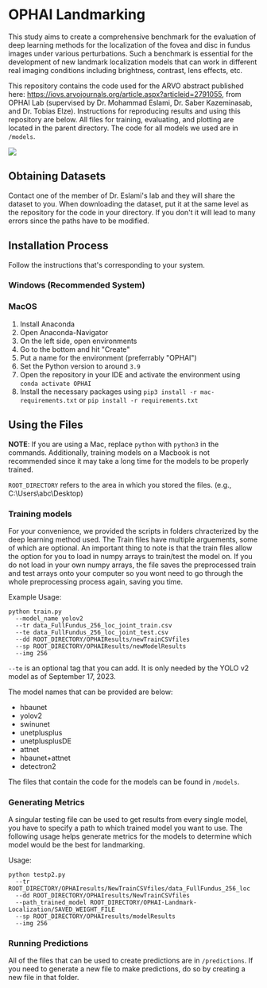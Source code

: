 # OPHAI Landmarking

This study aims to create a comprehensive benchmark for the evaluation of deep learning methods for the localization of the fovea and disc in fundus images under various perturbations. Such a benchmark is essential for the development of new landmark localization models that can work in different real imaging conditions including brightness, contrast, lens effects, etc.

This repository contains the code used for the ARVO abstract published here: https://iovs.arvojournals.org/article.aspx?articleid=2791055, from OPHAI Lab (supervised by Dr. Mohammad Eslami, Dr. Saber Kazeminasab, and Dr. Tobias Elze). Instructions for reproducing results and using this repository are below. All files for training, evaluating, and plotting are located in the parent directory. The code for all models we used are in `/models`.

![](Perturbation.png)

## Obtaining Datasets

Contact one of the member of Dr. Eslami's lab and they will share the dataset to you. When downloading the dataset, put it at the same level as the repository for the code in your directory. If you don't it will lead to many errors since the paths have to be modified.

## Installation Process

Follow the instructions that's corresponding to your system.

### Windows (Recommended System)

### MacOS

1. Install Anaconda
2. Open Anaconda-Navigator
3. On the left side, open environments
4. Go to the bottom and hit "Create"
5. Put a name for the environment (preferrably "OPHAI")
6. Set the Python version to around `3.9`
7. Open the repository in your IDE and activate the environment using `conda activate OPHAI`
8. Install the necessary packages using `pip3 install -r mac-requirements.txt` or `pip install -r requirements.txt`

## Using the Files

**NOTE**: If you are using a Mac, replace `python` with `python3` in the commands. Additionally, training models on a Macbook is not recommended since it may take a long time for the models to be properly trained.

`ROOT_DIRECTORY` refers to the area in which you stored the files. (e.g., C:\Users\abc\Desktop)

### Training models

For your convenience, we provided the scripts in folders chracterized by the deep learning method used. The Train files have multiple arguements, some of which are optional. An important thing to note is that the train files allow the option for you to load in numpy arrays to train/test the model on. If you do not load in your own numpy arrays, the file saves the preprocessed train and test arrays onto your computer so you wont need to go through the whole preprocessing process again, saving you time.

Example Usage:

```
python train.py
  --model_name yolov2
  --tr data_FullFundus_256_loc_joint_train.csv
  --te data_FullFundus_256_loc_joint_test.csv
  --dd ROOT_DIRECTORY/OPHAIResults/newTrainCSVfiles
  --sp ROOT_DIRECTORY/OPHAIResults/newModelResults
  --img 256
```

`--te` is an optional tag that you can add. It is only needed by the YOLO v2 model as of September 17, 2023.

The model names that can be provided are below:

- hbaunet
- yolov2
- swinunet
- unetplusplus
- unetplusplusDE
- attnet
- hbaunet+attnet
- detectron2

The files that contain the code for the models can be found in `/models`.

### Generating Metrics

A singular testing file can be used to get results from every single model, you have to specify a path to which trained model you want to use. The following usage helps generate metrics for the models to determine which model would be the best for landmarking.

Usage:

```
python testp2.py
  --tr ROOT_DIRECTORY/OPHAIresults/NewTrainCSVfiles/data_FullFundus_256_loc
  --dd ROOT_DIRECTORY/OPHAIresults/NewTrainCSVfiles
  --path_trained_model ROOT_DIRECTORY/OPHAI-Landmark-Localization/SAVED_WEIGHT_FILE
  --sp ROOT_DIRECTORY/OPHAIresults/modelResults
  --img 256
```

### Running Predictions

All of the files that can be used to create predictions are in `/predictions`. If you need to generate a new file to make predictions, do so by creating a new file in that folder.
